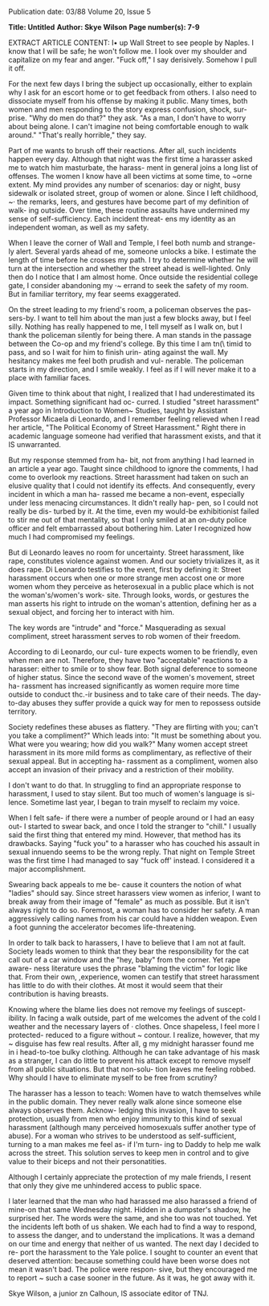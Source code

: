Publication date: 03/88
Volume 20, Issue 5

**Title: Untitled**
**Author: Skye Wilson**
**Page number(s): 7-9**

EXTRACT ARTICLE CONTENT:
I• 
up Wall Street to see people by Naples. 
I know that I will be safe; he won't 
follow me. I look over my shoulder and 
capitalize on my fear and anger. "Fuck 
off," I say derisively. Somehow I pull it 
off. 


For the next few days I bring the 
subject up occasionally, 
either to 
explain why I ask for an escort home or 
to get feedback from others. I also need 
to dissociate myself from his offense by 
making it public. Many times, both 
women and men responding to the 
story express confusion, shock, sur-
prise. "Why do men do that?" they ask. 
"As a man, I don't have to worry about 
being alone. I can't imagine not being 
comfortable enough to walk around." 
"That's really horrible," they say. 


Part of me wants to brush off their 
reactions. After all, such incidents 
happen every day. Although that night 
was the first time a harasser asked me 
to watch him masturbate, the harass-
ment in general joins a long list of 
offenses. The women I know have all 
been victims at some time, to ~orne 
extent. My mind provides any number 
of scenarios: day or night, 
busy 
sidewalk or isolated street, group of 
women or alone. Since I left childhood, 
~· the remarks, leers, and gestures have 
become part of my definition of walk-
ing outside. Over time, these routine 
assaults have undermined my sense of 
self-sufficiency. Each incident threat-
ens my identity as an independent 
woman, as well as my safety. 


When I leave the corner of Wall and 
Temple, I feel both numb and strange-
ly alert. Several yards ahead of me, 
someone unlocks a bike. I estimate the 
length of time before he crosses my 
path. I try to determine whether he will 
turn at the intersection and whether 
the street ahead is well-lighted. Only 
then do I notice that I am almost 
home. Once outside the residential 
college gate, I consider abandoning my 
·~ errand to seek the safety of my room. 
But in familiar territory, my fear 
seems exaggerated. 


On the street leading to my friend's 
room, a policeman observes the pas-
sers-by. I want to tell him about the 
man just a few blocks away, but I feel 
silly. Nothing has really happened to 
me, I tell myself as I walk on, but I 
thank the policeman silently for being 
there. A man stands in the passage 
between the Co-op and my friend's 
college. By this time I am tn(\ timid to 
pass, and so I wait for him to finish urin-
ating against the wall. My hesitancy 
makes me feel both prudish and vul-
nerable. The policeman starts in my 
direction, and I smile weakly. I feel as 
if I will never make it to a place with 
familiar faces. 


Given time to think about that night, I 
realized that I had underestimated its 
impact. Something significant had oc-
curred. I studied "street harassment" a 
year ago in Introduction to 
Women~ 
Studies, taught by Assistant Professor 
Micaela di Leonardo, and I remember 
feeling relieved when I read her article, 
"The Political Economy of Street 
Harassment." Right there in academic 
language someone had verified that 
harassment exists, and that it 
IS 
unwarranted. 


But my response stemmed from ha-
bit, not from anything I had learned in 
an article a year ago. Taught since 
childhood to ignore the comments, I 
had come to overlook my reactions. 
Street harassment had taken on such 
an elusive quality that I could not 
identify its effects. And consequently, 
every incident in which a man ha-
rassed 
me became a 
non-event, 
especially under less 
menacing 
circumstances. It didn't really hap-
pen, so I could not really be dis-
turbed by it. At the time, even my 
would-be exhibitionist failed to stir me 
out of that mentality, 
so that 
I 
only smiled at an on-duty police 
officer and felt embarrassed about 
bothering him. Later I recognized how 
much I had compromised my feelings. 


But di Leonardo leaves no room for 
uncertainty. Street harassment, like 
rape, 
constitutes 
violence 
against 
women. And our society trivializes it, 
as it does rape. Di Leonardo testifies to 
the event, first by defining it: 
Street harassment occurs when one 
or more strange men accost one or 
more women whom they perceive as 
heterosexual in a public place which 
is not the woman's/women's work-
site. 
Through looks, 
words, or 
gestures the man asserts his right to 
intrude on the woman's attention, 
defining her as a sexual object, and 
forcing her to interact with him. 


The key words are "intrude" and 
"force." Masquerading as 
sexual 
compliment, street harassment serves 
to rob women of their freedom. 


According to di Leonardo, our cul-
ture expects women to be friendly, 
even when men are not. Therefore, 
they have two "acceptable" reactions to 
a harasser: either to smile or to show 
fear. Both signal deference to someone 
of higher status. Since the second wave 
of the women's movement, street ha-
rassment has increased significantly as 
women require more time outside to 
conduct thc.-ir business and to take care 
of their needs. The day-to-day abuses 
they suffer provide a quick way for 
men to repossess outside territory. 


Society redefines these abuses as 
flattery. "They are flirting with you; 
can't you take a compliment?" Which 
leads into: "It must be something about 
you. What were you wearing; how did 
you walk?" Many women accept street 
harassment in its more mild forms as 
complimentary, as reflective of their 
sexual appeal. But in accepting ha-
rassment as a compliment, women also 
accept an invasion of their privacy and 
a restriction of their mobility. 


I don't want to do that. In struggling 
to find an appropriate response to 
harassment, I used to stay silent. But 
too much of women's language is si-
lence. Sometime last year, I began to 
train myself to reclaim my voice. 


When I felt safe- if there were a 
number of people around or I had an 
easy out- I started to swear back, and 
once I told the stranger to "chill." I 
usually said the first thing that entered 
my mind. However, that method has 
its drawbacks. Saying "fuck you" to a 
harasser who has couched his assault in 
sexual innuendo seems to be the wrong 
reply. That night on Temple Street 
was the first time I had managed to say 
"fuck off' instead. I considered it a 
major accomplishment. 


Swearing back appeals to me be-
cause it counters the notion of what 
"ladies" 
should say. 
Since 
street 
harassers view women as inferior, I 
want to break away from their image 
of "female" as much as possible. But it 
isn't always right to do so. Foremost, a 
woman has to consider her safety. A 
man aggressively calling names from 
his car could have a hidden weapon. 
Even a foot gunning the accelerator 
becomes life-threatening. 


In order to talk back to harassers, I 
have to believe that I am not at fault. 
Society leads women to think that they 
bear the responsibility for the cat call 
out of a car window and the "hey, 
baby" from the corner. Yet rape aware-
ness 
literature uses 
the 
phrase 
"blaming the victim" for logic like that. 
From their own, ,experience, women 
can testify that street harassment has 
little to do with their clothes. At most it 
would seem that their contribution is 
having breasts. 


Knowing where the blame lies does 
not remove my feelings of suscept-
ibility. In facing a walk outside, part of 
me welcomes the advent of the cold 
l weather and the necessary layers of 
· clothes. Once shapeless, I feel more 
l protected- reduced to a figure without 
~ contour. I realize, however, that my 
~ disguise has few real results. After all, 
g my midnight harasser found me in 
i head-to-toe bulky clothing. Although 
he can take advantage of his mask as a 
stranger, I can do little to prevent his 
attack except to remove myself from all 
public situations. But that non-solu-
tion leaves me feeling robbed. Why 
should I have to eliminate myself to be 
free from scrutiny? 


The harasser has a lesson to teach: 
Women have to watch themselves 
while in the public domain. They 
never really walk alone since someone 
else always observes them. Acknow-
ledging this invasion, I have to seek 
protection, usually from men who 
enjoy immunity to this kind of sexual 
harassment (although many perceived 
homosexuals suffer another type of 
abuse). For a woman who strives to be 
understood as self-sufficient, turning 
to a man makes me feel as- if I'm turn-
ing to Daddy to help me walk across 
the street. This solution serves to keep 
men in control and to give value to 
their biceps and not their personatities. 


Although I certainly appreciate the 
protection of my male friends, I resent 
that only they give me unhindered 
access to public space. 


I later learned that the man who had 
harassed me also harassed a friend of 
mine-on that same Wednesday night. 
Hidden in a dumpster's shadow, he 
surprised her. The words were the 
same, and she too was not touched. Yet 
the incidents left both of us shaken. We 
each had to find a way to respond, to 
assess the danger, and to understand 
the implications. It was a demand on 
our time and energy that neither of us 
wanted. The next day I decided to re-
port the harassment to the Yale police. 
I sought to counter an event that 
deserved attention: because something 
could have been worse does not mean 
it wasn't bad. The police were respon-
sive, but they encouraged me to report 
~ such a case sooner in the future. As it 
was, he got away with it. 


Skye Wilson, a junior zn Calhoun, 
lS 
associate editor of TNJ.